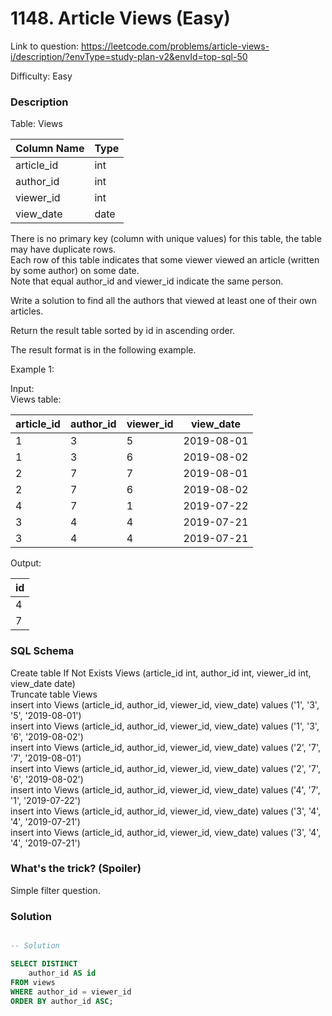 # 1148. Article Views (Easy)

Link to question: https://leetcode.com/problems/article-views-i/description/?envType=study-plan-v2&envId=top-sql-50

Difficulty: Easy

### Description

Table: Views

| Column Name   | Type    |
|---------------|---------|
| article_id    | int     |
| author_id     | int     |
| viewer_id     | int     |
| view_date     | date    |

There is no primary key (column with unique values) for this table, the table may have duplicate rows.\
Each row of this table indicates that some viewer viewed an article (written by some author) on some date.\
Note that equal author_id and viewer_id indicate the same person.
 

Write a solution to find all the authors that viewed at least one of their own articles.

Return the result table sorted by id in ascending order.

The result format is in the following example.

 

Example 1:

Input:\
Views table:

| article_id | author_id | viewer_id | view_date  |
|------------|-----------|-----------|------------|
| 1          | 3         | 5         | 2019-08-01 |
| 1          | 3         | 6         | 2019-08-02 |
| 2          | 7         | 7         | 2019-08-01 |
| 2          | 7         | 6         | 2019-08-02 |
| 4          | 7         | 1         | 2019-07-22 |
| 3          | 4         | 4         | 2019-07-21 |
| 3          | 4         | 4         | 2019-07-21 |

Output: 

| id   |
|------|
| 4    |
| 7    |





### SQL Schema
Create table If Not Exists Views (article_id int, author_id int, viewer_id int, view_date date)\
Truncate table Views\
insert into Views (article_id, author_id, viewer_id, view_date) values ('1', '3', '5', '2019-08-01')\
insert into Views (article_id, author_id, viewer_id, view_date) values ('1', '3', '6', '2019-08-02')\
insert into Views (article_id, author_id, viewer_id, view_date) values ('2', '7', '7', '2019-08-01')\
insert into Views (article_id, author_id, viewer_id, view_date) values ('2', '7', '6', '2019-08-02')\
insert into Views (article_id, author_id, viewer_id, view_date) values ('4', '7', '1', '2019-07-22')\
insert into Views (article_id, author_id, viewer_id, view_date) values ('3', '4', '4', '2019-07-21')\
insert into Views (article_id, author_id, viewer_id, view_date) values ('3', '4', '4', '2019-07-21')

### What's the trick? (Spoiler)

Simple filter question.

### Solution

```sql

-- Solution

SELECT DISTINCT
    author_id AS id
FROM views
WHERE author_id = viewer_id
ORDER BY author_id ASC;
